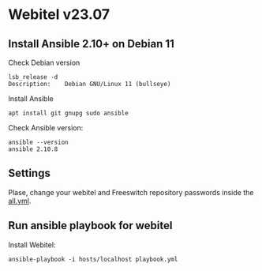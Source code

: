 # Webitel v23.07

## Install Ansible 2.10+ on Debian 11

Check Debian version

	lsb_release -d
	Description:    Debian GNU/Linux 11 (bullseye)

Install Ansible

	apt install git gnupg sudo ansible

Check Ansible version:

	ansible --version
	ansible 2.10.8

## Settings

Plase, change your webitel and Freeswitch repository passwords inside the [all.yml](group_vars/all.yml).

## Run ansible playbook for webitel

Install Webitel:

	ansible-playbook -i hosts/localhost playbook.yml
